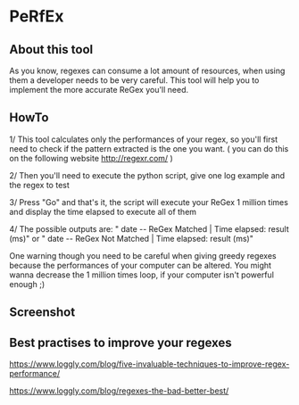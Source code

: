 # PeRfEx

## About this tool

As you know, regexes can consume a lot amount of resources, when using them a developer needs to be very careful.
This tool will help you to implement the more accurate ReGex you'll need. 

## HowTo

1/ This tool calculates only the performances of your regex, so you'll first need to check if the pattern extracted is the one you want. ( you can do this on the following website http://regexr.com/ )

2/ Then you'll need to execute the python script, give one log example and the regex to test

3/ Press "Go" and that's it, the script will execute your ReGex 1 million times and display the time elapsed to execute all of them

4/ The possible outputs are:
  " date -- ReGex Matched | Time elapsed: result (ms)"
  or
  " date -- ReGex Not Matched | Time elapsed: result (ms)"

One warning though you need to be careful when giving greedy regexes because the performances of your computer can be altered. You might wanna decrease the 1 million times loop, if your computer isn't powerful enough ;)

## Screenshot



## Best practises to improve your regexes

https://www.loggly.com/blog/five-invaluable-techniques-to-improve-regex-performance/

https://www.loggly.com/blog/regexes-the-bad-better-best/
